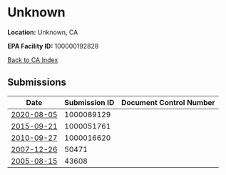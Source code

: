 # Unknown

**Location:** Unknown, CA

**EPA Facility ID:** 100000192828

[Back to CA Index](../../index.md)

## Submissions

| Date | Submission ID | Document Control Number |
|------|--------------|-------------------------|
| [2020-08-05](submissions/1000089129.md) | 1000089129 |  |
| [2015-09-21](submissions/1000051761.md) | 1000051761 |  |
| [2010-09-27](submissions/1000016620.md) | 1000016620 |  |
| [2007-12-26](submissions/50471.md) | 50471 |  |
| [2005-08-15](submissions/43608.md) | 43608 |  |
